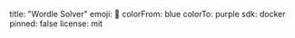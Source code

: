 title: "Wordle Solver"
emoji: 🧩
colorFrom: blue
colorTo: purple
sdk: docker
pinned: false
license: mit

